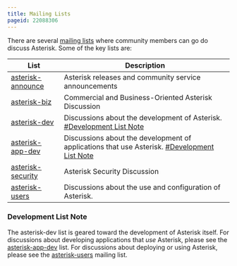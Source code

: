 ```yaml
---
title: Mailing Lists
pageid: 22088306
---
```


There are several [mailing lists](http://lists.digium.com/) where community members can go do discuss Asterisk. Some of the key lists are:



| List | Description |
| --- | --- |
| [asterisk-announce](http://lists.digium.com/mailman/listinfo/asterisk-announce) | Asterisk releases and community service announcements |
| [asterisk-biz](http://lists.digium.com/mailman/listinfo/asterisk-biz) | Commercial and Business-Oriented Asterisk Discussion |
| [asterisk-dev](http://lists.digium.com/mailman/listinfo/asterisk-dev) | Discussions about the development of Asterisk. [#Development List Note](#development-list-note) |
| [asterisk-app-dev](http://lists.digium.com/cgi-bin/mailman/listinfo/asterisk-app-dev) | Discussions about the development of applications that use Asterisk. [#Development List Note](#development-list-note) |
| [asterisk-security](http://lists.digium.com/mailman/listinfo/asterisk-security) | Asterisk Security Discussion |
| [asterisk-users](http://lists.digium.com/mailman/listinfo/asterisk-users) | Discussions about the use and configuration of Asterisk. |

### Development List Note

The asterisk-dev list is geared toward the development of Asterisk itself. For discussions about developing applications that *use* Asterisk, please see the [asterisk-app-dev](http://lists.digium.com/mailman/listinfo/asterisk-app-dev) list. For discussions about deploying or using Asterisk, please see the [asterisk-users](http://lists.digium.com/mailman/listinfo/asterisk-users) mailing list.

